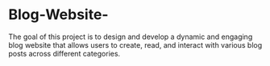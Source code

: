 # Blog-Website-
The goal of this project is to design and develop a dynamic and engaging blog website that allows users to create, read, and interact with various blog posts across different categories.
